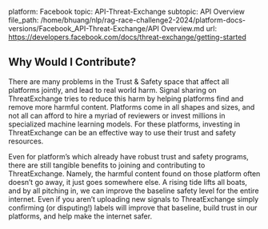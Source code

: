 platform: Facebook
topic: API-Threat-Exchange
subtopic: API Overview
file_path: /home/bhuang/nlp/rag-race-challenge2-2024/platform-docs-versions/Facebook_API-Threat-Exchange/API Overview.md
url: https://developers.facebook.com/docs/threat-exchange/getting-started


## Why Would I Contribute?

There are many problems in the Trust & Safety space that affect all platforms jointly, and lead to real world harm. Signal sharing on ThreatExchange tries to reduce this harm by helping platforms find and remove more harmful content. Platforms come in all shapes and sizes, and not all can afford to hire a myriad of reviewers or invest millions in specialized machine learning models. For these platforms, investing in ThreatExchange can be an effective way to use their trust and safety resources.

Even for platform’s which already have robust trust and safety programs, there are still tangible benefits to joining and contributing to ThreatExchange. Namely, the harmful content found on those platform often doesn’t go away, it just goes somewhere else. A rising tide lifts all boats, and by all pitching in, we can improve the baseline safety level for the entire internet. Even if you aren’t uploading new signals to ThreatExchange simply confirming (or disputing!) labels will improve that baseline, build trust in our platforms, and help make the internet safer.